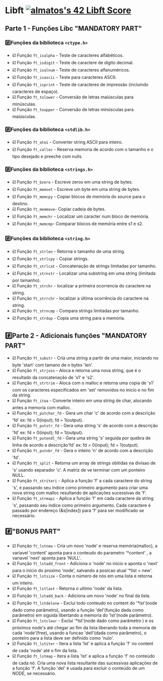 # Libft [![almatos's 42 Libft Score](https://badge42.vercel.app/api/v2/cla88p9vf00110fmd8v1byjg9/project/2849382)](https://github.com/JaeSeoKim/badge42)
## Parte 1 - Funções Libc "MANDATORY PART"

### :hash:Funções da biblioteca `<ctype.h>`
- :ballot_box_with_check: Função `ft_isalpha` - Teste de caracteres alfabéticos. 
- :ballot_box_with_check: Função `ft_isdigit` - Teste de caractere de dígito decimal. 
- :ballot_box_with_check: Função `ft_isalnum` - Teste de caracteres alfanuméricos. 
- :ballot_box_with_check: Função `ft_isascii` - Teste para caracteres ASCII. 
- :ballot_box_with_check: Função `ft_isprint` - Teste de caracteres de impressão (incluindo caracteres de espaço). 
- :ballot_box_with_check: Função `ft_tolower` - Conversão de letras maiúsculas para minúsculas. 
- :ballot_box_with_check: Função `ft_toupper` - Conversão de letras minúsculas para maiúsculas. 

### :hash:Funções da biblioteca `<stdlib.h>`
- :ballot_box_with_check: Função `ft_atoi` - Converter string ASCII para inteiro. 
- :ballot_box_with_check: Função `ft_calloc` - Reserva memoria de acordo com o tamanho e o tipo desejado e preeche com nulls.

### :hash:Funções da biblioteca `<strings.h>`
- :ballot_box_with_check: Função `ft_bzero` - Escreve zeros em uma string de bytes. 
- :ballot_box_with_check: Função `ft_memset` - Escreve um byte em uma string de bytes. 
- :ballot_box_with_check: Função `ft_memcpy` - Copiar blocos de memória do source para o destino. 
- :ballot_box_with_check: Função `ft_memmove`- Copiar cadeia de bytes. 
- :ballot_box_with_check: Função `ft_memchr` - Localizar um caracter num bloco de memória.
- :ballot_box_with_check: Função `ft_memcmp`- Comparar blocos de memória entre s1 e s2. 

### :hash:Funções da biblioteca `<string.h>`
- :ballot_box_with_check: Função `ft_strlen` - Retorna o tamanho de uma string. 
- :ballot_box_with_check: Função `ft_strlcpy` - Copiar strings. 
- :ballot_box_with_check: Função `ft_strlcat` - Concatenação de strings limitadas por tamanho. 
- :ballot_box_with_check: Função `ft_strnstr` - Localizar uma substring em uma string (limitada por tamanho).
- :ballot_box_with_check: Função `ft_strchr` - localizar a primeira ocorrencia do caractere na string.
- :ballot_box_with_check: Função `ft_strrchr` - localizar a última ocorrência  do caractere na string.
- :ballot_box_with_check: Função `ft_strncmp` - Compara strings limitadas por tamanho.
- :ballot_box_with_check: Função `ft_strdup` - Copia uma string para a memoria.

## :hash:Parte 2 - Adicionais funções "MANDATORY PART"
- :ballot_box_with_check: Função `ft_substr` - Cria uma string a partir de uma maior, iniciando no byte 'start' com tamano de n bytes 'len'.
- :ballot_box_with_check: Função `ft_strjoin` - Aloca e retorna uma nova string, que é o resultado da concatenação de 's1' e 's2'.
- :ballot_box_with_check: Função `ft_strtrim` - Aloca com o malloc e retorna uma copia de 's1' com os caracteres especificados em 'set' removidos no inicio e no fim da string.
- :ballot_box_with_check: Função `ft_itoa` -  Converte inteiro em uma string de char, alocando antes a memoria com malloc.
- :ballot_box_with_check: Função `ft_putchar_fd` - Gera um char 'c' de acordo com a descrição 'fd' ex: fd = 0(input); fd = 1(output).
- :ballot_box_with_check: Função `ft_putstr_fd` - Gera uma string 's' de acordo com a descrição 'fd' ex: fd = 0(input); fd = 1(output).
- :ballot_box_with_check: Função `ft_putendl_fd` - Gera uma string 's' seguida por quebra de linha de acordo a descrição'fd' ex: fd = 0(input); fd = 1(output).
- :ballot_box_with_check: Função `ft_putnbr_fd` - Gera o inteiro 'n' de acordo com a descrição 'fd'.
- :ballot_box_with_check: Função `ft_split` - Retorna um array de strings obitidas na divisao de 's' usando separador 'c'. A matriz de ve terminar com um ponteiro NULL.
- :ballot_box_with_check: Função `ft_striteri` - Aplica a função 'f' a cada caractere do string 's', e passando seu índice como primeiro argumento
para criar uma nova string com malloc resultando de aplicações sucessivas de 'f'.
- :ballot_box_with_check: Função `ft_strmapi` -  Aplica a função 'f' em cada caractere da string 's', passando seu índice como primeiro argumento. Cada caractere é passado por
endereço (&s[index]) para 'f' para ser modificado se necessário.

## :hash:"BONUS PART"
- :ballot_box_with_check: Função `ft_lstnew` - Cria um novo 'node' e reserva memória(malloc), a variavel 'content' aponta para o conteudo do parametro '*content' , a variavel 'next' aponta para 'NULL'.
- :ballot_box_with_check: Função `ft_lstadd_front` - Adiciona o 'node' no inicio e aponta o 'next' para o inicio do proximo 'node', salvando a posicao atual '*list = new'.
- :ballot_box_with_check: Função `ft_lstsize` - Conta o número de nós em uma lista e retorna um inteiro.
- :ballot_box_with_check: Função `ft_lstlast` - Retorna o ultimo 'node' da lista.
- :ballot_box_with_check: Função `ft_lstadd_back` - Adiciona um novo 'node' no final da lista.
- :ballot_box_with_check: Função `ft_lstdelone` -  Exclui todo conteudo no content do '*lst'(node dado como parâmetro), usando a função 'del'(função dada como parâmetro) em siguida libertando a memoria do 'lst'(node parâmetro).
- :ballot_box_with_check: Função `ft_lstclear` - Exclui '*lst'(node dado como parâmetro ) e os próximos node's até chegar ao fim da lista liberando toda a memoria de cada 'node'(free), usando a funcao  'dell'(dada como parâmetro), o ponteiro para a lista deve ser definido como 'nulo'.
- :ballot_box_with_check: Função `ft_lstiter` - Itera a lista 'lst' e aplica a função 'f' no content de cada 'node' até o fim da lista.  
- :ballot_box_with_check: Função `ft_lstmap` - Itera a lista 'lst' e aplica a função 'f' no conteúdo de cada nó. Cria uma nova lista resultante das sucessivas aplicações de a função 'f'. A função 'del' é usada para excluir o conteúdo de um NODE, se necessário.
